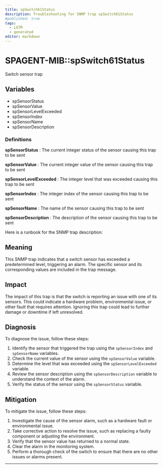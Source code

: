 ```yaml
---
title: spSwitch61Status
description: Troubleshooting for SNMP trap spSwitch61Status
#published: true
tags:
  - LGTM
  - generated
editor: markdown
---
```


# SPAGENT-MIB::spSwitch61Status 

Switch sensor trap 


## Variables


  - spSensorStatus
  - spSensorValue
  - spSensorLevelExceeded
  - spSensorIndex
  - spSensorName
  - spSensorDescription 

### Definitions 


**spSensorStatus** 
: The current integer status of the sensor causing this trap to be sent 

**spSensorValue** 
: The current integer value of the sensor causing this trap to be sent 

**spSensorLevelExceeded** 
: The integer level that was exceeded causing this trap to be sent 

**spSensorIndex** 
: The integer index of the sensor causing this trap to be sent 

**spSensorName** 
: The name of the sensor causing this trap to be sent 

**spSensorDescription** 
: The description of the sensor causing this trap to be sent 


Here is a runbook for the SNMP trap description:

## Meaning
This SNMP trap indicates that a switch sensor has exceeded a predetermined level, triggering an alarm. The specific sensor and its corresponding values are included in the trap message.

## Impact
The impact of this trap is that the switch is reporting an issue with one of its sensors. This could indicate a hardware problem, environmental issue, or other fault that requires attention. Ignoring this trap could lead to further damage or downtime if left unresolved.

## Diagnosis
To diagnose the issue, follow these steps:

1. Identify the sensor that triggered the trap using the `spSensorIndex` and `spSensorName` variables.
2. Check the current value of the sensor using the `spSensorValue` variable.
3. Determine the level that was exceeded using the `spSensorLevelExceeded` variable.
4. Review the sensor description using the `spSensorDescription` variable to understand the context of the alarm.
5. Verify the status of the sensor using the `spSensorStatus` variable.

## Mitigation
To mitigate the issue, follow these steps:

1. Investigate the cause of the sensor alarm, such as a hardware fault or environmental issue.
2. Take corrective action to resolve the issue, such as replacing a faulty component or adjusting the environment.
3. Verify that the sensor value has returned to a normal state.
4. Clear the alarm in the monitoring system.
5. Perform a thorough check of the switch to ensure that there are no other issues or alarms present.
---




